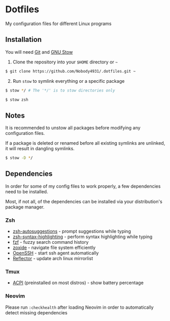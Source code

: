 # Dotfiles

My configuration files for different Linux programs

## Installation

You will need [Git](https://git-scm.com/) and [GNU Stow](https://www.gnu.org/software/stow/)

1. Clone the repository into your `$HOME` directory or `~`

```bash
$ git clone https://github.com/Nobody4931/.dotfiles.git ~
```

2. Run `stow` to symlink everything or a specific package

```bash
$ stow */ # The '*/' is to stow directories only
```

```bash
$ stow zsh
```

## Notes

It is recommended to unstow all packages before modifying any configuration files.

If a package is deleted or renamed before all existing symlinks are unlinked, it will result in dangling symlinks.

```bash
$ stow -D */
```

## Dependencies

In order for some of my config files to work properly, a few dependencies need to be installed.

Most, if not all, of the dependencies can be installed via your distribution's package manager.

### Zsh

* [zsh-autosuggestions](https://github.com/zsh-users/zsh-autosuggestions) - prompt suggestions while typing
* [zsh-syntax-highlighting](https://github.com/zsh-users/zsh-syntax-highlighting) - perform syntax highlighting while typing
* [fzf](https://github.com/junegunn/fzf) - fuzzy search command history
* [zoxide](https://github.com/ajeetdsouza/zoxide) - navigate file system efficiently
* [OpenSSH](https://www.openssh.com/) - start ssh agent automatically
* [Reflector](https://wiki.archlinux.org/title/reflector) - update arch linux mirrorlist

### Tmux

* [ACPI](https://wiki.archlinux.org/title/ACPI_modules) (preinstalled on most distros) - show battery percentage

### Neovim

Please run `:checkhealth` after loading Neovim in order to automatically detect missing dependencies
